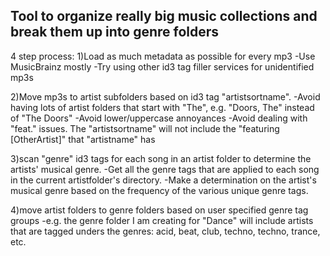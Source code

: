 Tool to organize really big music collections and break them up into genre folders
----

4 step process:
1)Load as much metadata as possible for every mp3 
 -Use MusicBrainz mostly
 -Try using other id3 tag filler services for unidentified mp3s

2)Move mp3s to artist subfolders based on id3 tag "artistsortname".
 -Avoid having lots of artist folders that start with "The", e.g. "Doors, The" instead of "The Doors"
 -Avoid lower/uppercase annoyances
 -Avoid dealing with "feat." issues.  The "artistsortname" will not include the "featuring [OtherArtist]" that "artistname" has

3)scan "genre" id3 tags for each song in an artist folder to determine the artists' musical genre.
 -Get all the genre tags that are applied to each song in the current artistfolder's directory.
 -Make a determination on the artist's musical genre based on the frequency of the various unique genre tags.

4)move artist folders to genre folders based on user specified genre tag groups
 -e.g. the genre folder I am creating for "Dance" will include artists that are tagged unders the genres: acid, beat, club, techno, techno, trance, etc.
